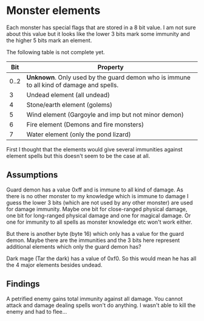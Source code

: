 # Monster elements

Each monster has special flags that are stored in a 8 bit value. I am not sure about this value but it looks like the lower 3 bits mark some immunity and the higher 5 bits mark an element.

The following table is not complete yet.

Bit | Property
----|----
0..2 | **Unknown**. Only used by the guard demon who is immune to all kind of damage and spells.
3 | Undead element (all undead)
4 | Stone/earth element (golems)
5 | Wind element (Gargoyle and imp but not minor demon)
6 | Fire element (Demons and fire monsters)
7 | Water element (only the pond lizard)

First I thought that the elements would give several immunities against element spells but this doesn't seem to be the case at all.

## Assumptions

Guard demon has a value 0xff and is immune to all kind of damage. As there is no other monster to my knowledge which is immune to damage I guess the lower 3 bits (which are not used by any other monster) are used for damage immunity. Maybe one bit for close-ranged physical damage, one bit for long-ranged physical damage and one for magical damage. Or one for immunity to all spells as monster knowledge etc won't work either.

But there is another byte (byte 16) which only has a value for the guard demon. Maybe there are the immunities and the 3 bits here represent additional elements which only the guard demon has?

Dark mage (Tar the dark) has a value of 0xf0. So this would mean he has all the 4 major elements besides undead.

## Findings

A petrified enemy gains total immunity against all damage. You cannot attack and damage dealing spells won't do anything. I wasn't able to kill the enemy and had to flee...